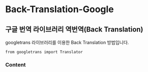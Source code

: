 # Back-Translation-Google

구글 번역 라이브러리 역번역(Back Translation)
--

googletrans 라이브러리를 이용한 Back Translation 방법입니다.

```
from googletrans import Translator
```

### Content

